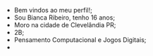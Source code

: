 - Bem vindos ao meu perfil!;
- Sou Bianca Ribeiro, tenho 16 anos;
- Moro na cidade de Clevelândia PR;
- 2B;
- Pensamento Computacional e Jogos Digitais;
-  
